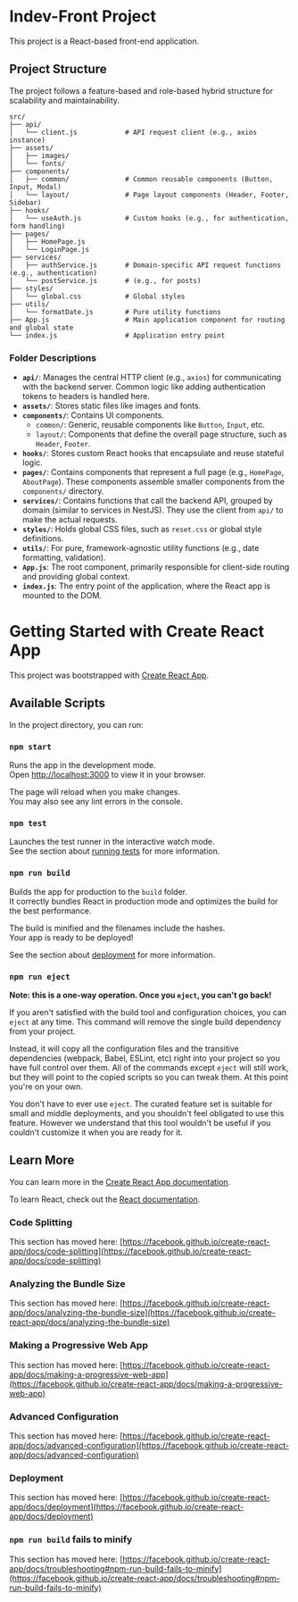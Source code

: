 # Indev-Front Project

This project is a React-based front-end application.

## Project Structure

The project follows a feature-based and role-based hybrid structure for scalability and maintainability.

```
src/
├── api/
│   └── client.js            # API request client (e.g., axios instance)
├── assets/
│   ├── images/
│   └── fonts/
├── components/
│   ├── common/              # Common reusable components (Button, Input, Modal)
│   └── layout/              # Page layout components (Header, Footer, Sidebar)
├── hooks/
│   └── useAuth.js           # Custom hooks (e.g., for authentication, form handling)
├── pages/
│   ├── HomePage.js
│   └── LoginPage.js
├── services/
│   ├── authService.js       # Domain-specific API request functions (e.g., authentication)
│   └── postService.js       # (e.g., for posts)
├── styles/
│   └── global.css           # Global styles
├── utils/
│   └── formatDate.js        # Pure utility functions
├── App.js                   # Main application component for routing and global state
└── index.js                 # Application entry point
```

### Folder Descriptions

*   **`api/`**: Manages the central HTTP client (e.g., `axios`) for communicating with the backend server. Common logic like adding authentication tokens to headers is handled here.
*   **`assets/`**: Stores static files like images and fonts.
*   **`components/`**: Contains UI components.
    *   `common/`: Generic, reusable components like `Button`, `Input`, etc.
    *   `layout/`: Components that define the overall page structure, such as `Header`, `Footer`.
*   **`hooks/`**: Stores custom React hooks that encapsulate and reuse stateful logic.
*   **`pages/`**: Contains components that represent a full page (e.g., `HomePage`, `AboutPage`). These components assemble smaller components from the `components/` directory.
*   **`services/`**: Contains functions that call the backend API, grouped by domain (similar to services in NestJS). They use the client from `api/` to make the actual requests.
*   **`styles/`**: Holds global CSS files, such as `reset.css` or global style definitions.
*   **`utils/`**: For pure, framework-agnostic utility functions (e.g., date formatting, validation).
*   **`App.js`**: The root component, primarily responsible for client-side routing and providing global context.
*   **`index.js`**: The entry point of the application, where the React app is mounted to the DOM.

# Getting Started with Create React App

This project was bootstrapped with [Create React App](https://github.com/facebook/create-react-app).

## Available Scripts

In the project directory, you can run:

### `npm start`

Runs the app in the development mode.\
Open [http://localhost:3000](http://localhost:3000) to view it in your browser.

The page will reload when you make changes.\
You may also see any lint errors in the console.

### `npm test`

Launches the test runner in the interactive watch mode.\
See the section about [running tests](https://facebook.github.io/create-react-app/docs/running-tests) for more information.

### `npm run build`

Builds the app for production to the `build` folder.\
It correctly bundles React in production mode and optimizes the build for the best performance.

The build is minified and the filenames include the hashes.\
Your app is ready to be deployed!

See the section about [deployment](https://facebook.github.io/create-react-app/docs/deployment) for more information.

### `npm run eject`

**Note: this is a one-way operation. Once you `eject`, you can't go back!**

If you aren't satisfied with the build tool and configuration choices, you can `eject` at any time. This command will remove the single build dependency from your project.

Instead, it will copy all the configuration files and the transitive dependencies (webpack, Babel, ESLint, etc) right into your project so you have full control over them. All of the commands except `eject` will still work, but they will point to the copied scripts so you can tweak them. At this point you're on your own.

You don't have to ever use `eject`. The curated feature set is suitable for small and middle deployments, and you shouldn't feel obligated to use this feature. However we understand that this tool wouldn't be useful if you couldn't customize it when you are ready for it.

## Learn More

You can learn more in the [Create React App documentation](https://facebook.github.io/create-react-app/docs/getting-started).

To learn React, check out the [React documentation](https://reactjs.org/).

### Code Splitting

This section has moved here: [https://facebook.github.io/create-react-app/docs/code-splitting](https://facebook.github.io/create-react-app/docs/code-splitting)

### Analyzing the Bundle Size

This section has moved here: [https://facebook.github.io/create-react-app/docs/analyzing-the-bundle-size](https://facebook.github.io/create-react-app/docs/analyzing-the-bundle-size)

### Making a Progressive Web App

This section has moved here: [https://facebook.github.io/create-react-app/docs/making-a-progressive-web-app](https://facebook.github.io/create-react-app/docs/making-a-progressive-web-app)

### Advanced Configuration

This section has moved here: [https://facebook.github.io/create-react-app/docs/advanced-configuration](https://facebook.github.io/create-react-app/docs/advanced-configuration)

### Deployment

This section has moved here: [https://facebook.github.io/create-react-app/docs/deployment](https://facebook.github.io/create-react-app/docs/deployment)

### `npm run build` fails to minify

This section has moved here: [https://facebook.github.io/create-react-app/docs/troubleshooting#npm-run-build-fails-to-minify](https://facebook.github.io/create-react-app/docs/troubleshooting#npm-run-build-fails-to-minify)